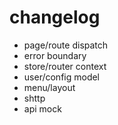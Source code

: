 # changelog
- page/route dispatch
- error boundary
- store/router context
- user/config model
- menu/layout
- shttp
- api mock